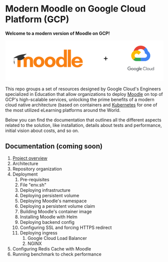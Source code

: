 # Modern Moodle on Google Cloud Platform (GCP)

**Welcome to a modern version of Moodle on GCP!**

<p align="center">
    <img src="img/moodle-gcp.png">
</p>

This repo groups a set of resources designed by Google Cloud's Engineers specialized in Education that allow organizations to deploy [Moodle](https://moodle.com/) on top of GCP's high-scalable services, unlocking the prime benefits of a modern cloud native architecture (based on containers and [Kubernetes](https://kubernetes.io/) for one of the most utilized eLearning platforms around the World.

Below you can find the documentation that outlines all the different aspects related to the solution, like installation, details about tests and performance, initial vision about costs, and so on.

## Documentation (coming soon)

1. [Project overview](docs/project-overview.md)
2. Architecture
3. Repository organization
4. Deployment
   1. Pre-requisites
   2. File "env.sh"
   3. Deploying infrastructure
   4. Deploying persistent volume
   5. Deploying Moodle's namespace
   6. Deploying a persistent volume claim
   7. Building Moodle's container image
   8. Installing Moodle with Helm
   9. Deploying backend config
   10. Configuring SSL and forcing HTTPS redirect
   11. Deploying ingress
       1.  Google Cloud Load Balancer
       2.  NGINX
5.  Configuring Redis Cache with Moodle
6.  Running benchmark to check performance